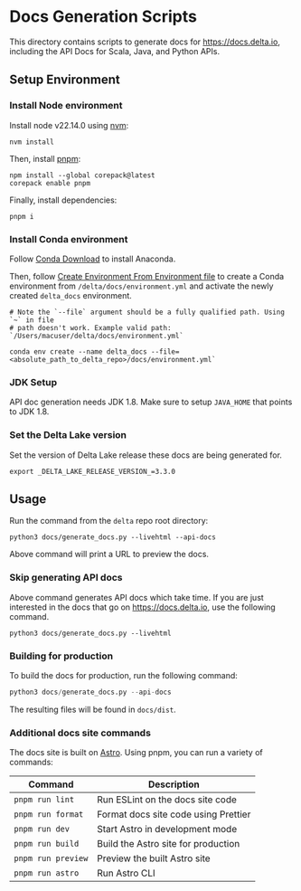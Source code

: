 # Docs Generation Scripts

This directory contains scripts to generate docs for https://docs.delta.io, including the API Docs for Scala, Java, and Python APIs.

## Setup Environment

### Install Node environment

Install node v22.14.0 using [nvm](https://github.com/nvm-sh/nvm):

```
nvm install
```

Then, install [pnpm](https://pnpm.io/):

```
npm install --global corepack@latest
corepack enable pnpm
```

Finally, install dependencies:

```
pnpm i
```

### Install Conda environment

Follow [Conda Download](https://www.anaconda.com/download/) to install Anaconda.

Then, follow [Create Environment From Environment file](https://docs.conda.io/projects/conda/en/latest/user-guide/tasks/manage-environments.html#create-env-from-file) to create a Conda environment from `/delta/docs/environment.yml` and activate the newly created `delta_docs` environment.

```
# Note the `--file` argument should be a fully qualified path. Using `~` in file
# path doesn't work. Example valid path: `/Users/macuser/delta/docs/environment.yml`

conda env create --name delta_docs --file=<absolute_path_to_delta_repo>/docs/environment.yml`
```

### JDK Setup

API doc generation needs JDK 1.8. Make sure to setup `JAVA_HOME` that points to JDK 1.8.

### Set the Delta Lake version

Set the version of Delta Lake release these docs are being generated for.

```
export _DELTA_LAKE_RELEASE_VERSION_=3.3.0
```

## Usage

Run the command from the `delta` repo root directory:

```
python3 docs/generate_docs.py --livehtml --api-docs
```

Above command will print a URL to preview the docs.

### Skip generating API docs

Above command generates API docs which take time. If you are just interested in the docs
that go on https://docs.delta.io, use the following command.

```
python3 docs/generate_docs.py --livehtml
```

### Building for production

To build the docs for production, run the following command:

```python
python3 docs/generate_docs.py --api-docs
```

The resulting files will be found in `docs/dist`.

### Additional docs site commands

The docs site is built on [Astro](https://astro.build/). Using pnpm, you can run a variety of commands:

| Command               | Description                                     |
| --------------------- | ----------------------------------------------- |
| `pnpm run lint`       | Run ESLint on the docs site code                |
| `pnpm run format`     | Format docs site code using Prettier            |
| `pnpm run dev`        | Start Astro in development mode                 |
| `pnpm run build`      | Build the Astro site for production             |
| `pnpm run preview`    | Preview the built Astro site                    |
| `pnpm run astro`      | Run Astro CLI                                   |
